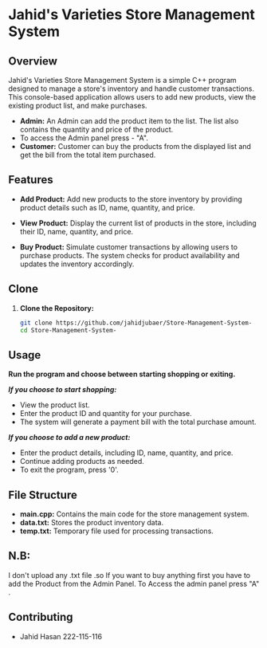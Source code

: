 # Jahid's Varieties Store Management System

## Overview

Jahid's Varieties Store Management System is a simple C++ program designed to manage a store's inventory and handle customer transactions. This console-based application allows users to add new products, view the existing product list, and make purchases.

- **Admin:** An Admin can add the product item to the list. The list also contains the quantity and price of the product.
- To access the Admin panel press - "A". 
- **Customer:** Customer can buy the products from the displayed list and get the bill from the total item purchased. 

## Features

- **Add Product:** Add new products to the store inventory by providing product details such as ID, name, quantity, and price.

- **View Product:** Display the current list of products in the store, including their ID, name, quantity, and price.

- **Buy Product:** Simulate customer transactions by allowing users to purchase products. The system checks for product availability and updates the inventory accordingly.

## Clone

1. **Clone the Repository:**
   ```bash
   git clone https://github.com/jahidjubaer/Store-Management-System-
   cd Store-Management-System-
   

## Usage

**Run the program and choose between starting shopping or exiting.**

***If you choose to start shopping:***
- View the product list.
- Enter the product ID and quantity for your purchase.
- The system will generate a payment bill with the total purchase amount.

***If you choose to add a new product:***
- Enter the product details, including ID, name, quantity, and price.
- Continue adding products as needed.
- To exit the program, press '0'.

## File Structure

- **main.cpp:** Contains the main code for the store management system.
- **data.txt:** Stores the product inventory data.
- **temp.txt:** Temporary file used for processing transactions.

## N.B:
I don't upload any .txt file .so If you want to buy anything first you have to add the Product from the Admin Panel. To Access the admin panel press "A" .

## Contributing
- Jahid Hasan
  222-115-116

